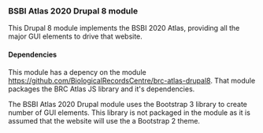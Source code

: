 ### BSBI Atlas 2020 Drupal 8 module
This Drupal 8 module implements the BSBI 2020 Atlas, providing all the major GUI elements to drive that website.

#### Dependencies
This module has a depency on the module https://github.com/BiologicalRecordsCentre/brc-atlas-drupal8. That module packages the BRC Atlas JS library and it's dependencies.

The BSBI Atlas 2020 Drupal module uses the Bootstrap 3 library to create number of GUI elements. This library is not packaged in the module as it is assumed that the website will use the a Bootstrap 2 theme.